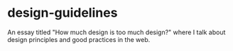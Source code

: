 # design-guidelines
An essay titled "How much design is too much design?" where I talk about design principles and good practices in the web.
